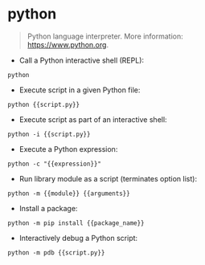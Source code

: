 # python

> Python language interpreter.
> More information: <https://www.python.org>.

- Call a Python interactive shell (REPL):

`python`

- Execute script in a given Python file:

`python {{script.py}}`

- Execute script as part of an interactive shell:

`python -i {{script.py}}`

- Execute a Python expression:

`python -c "{{expression}}"`

- Run library module as a script (terminates option list):

`python -m {{module}} {{arguments}}`

- Install a package:

`python -m pip install {{package_name}}`

- Interactively debug a Python script:

`python -m pdb {{script.py}}`
